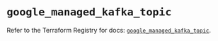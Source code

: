# `google_managed_kafka_topic`

Refer to the Terraform Registry for docs: [`google_managed_kafka_topic`](https://registry.terraform.io/providers/hashicorp/google/6.35.0/docs/resources/managed_kafka_topic).

